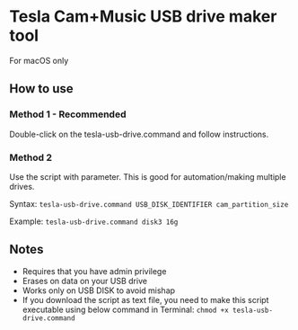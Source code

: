 # Tesla Cam+Music USB drive maker tool
For macOS only

## How to use
### Method 1 - Recommended
Double-click on the tesla-usb-drive.command and follow instructions.

### Method 2
Use the script with parameter.
This is good for automation/making multiple drives.

Syntax: `tesla-usb-drive.command USB_DISK_IDENTIFIER cam_partition_size`

Example: `tesla-usb-drive.command disk3 16g`

## Notes
- Requires that you have admin privilege
- Erases on data on your USB drive
- Works only on USB DISK to avoid mishap
- If you download the script as text file, you need to make this script executable using below command in Terminal: `chmod +x tesla-usb-drive.command`
